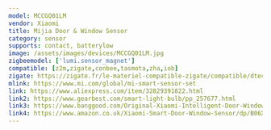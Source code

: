 ```yaml
---
model: MCCGQ01LM
vendor: Xiaomi
title: Mijia Door & Window Sensor
category: sensor
supports: contact, batterylow
image: /assets/images/devices/MCCGQ01LM.jpg
zigbeemodel: ['lumi.sensor_magnet']
compatible: [z2m,zigate,conbee,tasmota,zha,iob]
zigate: https://zigate.fr/le-materiel-compatible-zigate/compatible/dtecteurouverturedeporte
mlink: https://www.mi.com/global/mi-smart-sensor-set
link: https://www.aliexpress.com/item/32829391822.html
link2: https://www.gearbest.com/smart-light-bulb/pp_257677.html
link3: https://www.banggood.com/Original-Xiaomi-Intelligent-Door-Window-Sensor-Control-Smart-Home-Suit-Kit-Accessory-p-1017541.html
link4: https://www.amazon.co.uk/Xiaomi-Smart-Door-Window-Sensor/dp/B06XHWRBKY
---
```


